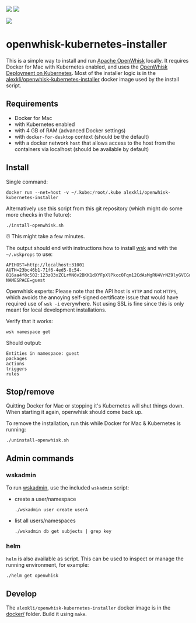 [![](https://images.microbadger.com/badges/version/alexkli/openwhisk-kubernetes-installer.svg)](https://microbadger.com/images/alexkli/openwhisk-kubernetes-installer) [![](https://images.microbadger.com/badges/image/alexkli/openwhisk-kubernetes-installer.svg)](https://microbadger.com/images/alexkli/openwhisk-kubernetes-installer "Get your own image badge on microbadger.com")

![](http://dockeri.co/image/alexkli/openwhisk-kubernetes-installer)

openwhisk-kubernetes-installer
==============================

This is a simple way to install and run [Apache OpenWhisk](https://openwhisk.apache.org) locally. It requires Docker for Mac with Kubernetes enabled, and uses the [OpenWhisk Deployment on Kubernetes](https://github.com/apache/incubator-openwhisk-deploy-kube). Most of the installer logic is in the [alexkli/openwhisk-kubernetes-installer](https://hub.docker.com/r/alexkli/openwhisk-kubernetes-installer) docker image used by the install script.

## Requirements

* Docker for Mac
* with Kubernetes enabled
* with 4 GB of RAM (advanced Docker settings)
* with `docker-for-desktop` context (should be the default)
* with a docker network `host` that allows access to the host from the containers via localhost (should be available by default)

## Install

Single command:

```
docker run --net=host -v ~/.kube:/root/.kube alexkli/openwhisk-kubernetes-installer
```

Alternatively use this script from this git repository (which might do some more checks in the future):

```
./install-openwhisk.sh
```

⏰ This might take a few minutes.

The output should end with instructions how to install [wsk](https://github.com/apache/incubator-openwhisk-cli) and with the `~/.wskprops` to use:

```
APIHOST=http://localhost:31001
AUTH=23bc46b1-71f6-4ed5-8c54-816aa4f8c502:123zO3xZCLrMN6v2BKK1dXYFpXlPkccOFqm12CdAsMgRU4VrNZ9lyGVCGuMDGIwP
NAMESPACE=guest
```

Openwhisk experts: Please note that the API host is `HTTP` and not `HTTPS`, which avoids the annoying self-signed certificate issue that would have required use of `wsk -i` everywhere. Not using SSL is fine since this is only meant for local development installations.

Verify that it works:

```
wsk namespace get
```

Should output:

```
Entities in namespace: guest
packages
actions
triggers
rules
```

## Stop/remove

Quitting Docker for Mac or stopping it's Kubernetes will shut things down. When starting it again, openwhisk should come back up.

To remove the installation, run this while Docker for Mac & Kubernetes is running:

```
./uninstall-openwhisk.sh
```

## Admin commands

### wskadmin

To run [wskadmin](https://github.com/apache/incubator-openwhisk/tree/master/tools/admin), use the included `wskadmin` script:

* create a user/namespace

    ```
    ./wskadmin user create userA
    ```

* list all users/namespaces

    ```
    ./wskadmin db get subjects | grep key
    ```

### helm

`helm` is also available as script. This can be used to inspect or manage the running environment, for example:

```
./helm get openwhisk
```

## Develop

The `alexkli/openwhisk-kubernetes-installer` docker image is in the [docker/](docker/) folder. Build it using `make`.
